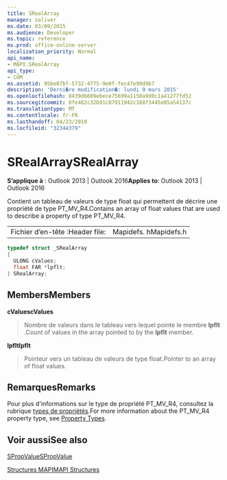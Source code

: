 ```yaml
---
title: SRealArray
manager: soliver
ms.date: 03/09/2015
ms.audience: Developer
ms.topic: reference
ms.prod: office-online-server
localization_priority: Normal
api_name:
- MAPI.SRealArray
api_type:
- COM
ms.assetid: 95be07bf-5732-4775-9e0f-fec47e99d9b7
description: 'Derni�re modification�: lundi 9 mars 2015'
ms.openlocfilehash: 8439d6609ebece75699a1150a9d0c1a41277fd52
ms.sourcegitcommit: 8fe462c32b91c87911942c188f3445e85a54137c
ms.translationtype: MT
ms.contentlocale: fr-FR
ms.lasthandoff: 04/23/2019
ms.locfileid: "32344379"
---
```

# <a name="srealarray"></a><span data-ttu-id="198dc-103">SRealArray</span><span class="sxs-lookup"><span data-stu-id="198dc-103">SRealArray</span></span>

  
  
<span data-ttu-id="198dc-104">**S’applique à** : Outlook 2013 | Outlook 2016</span><span class="sxs-lookup"><span data-stu-id="198dc-104">**Applies to**: Outlook 2013 | Outlook 2016</span></span> 
  
<span data-ttu-id="198dc-105">Contient un tableau de valeurs de type float qui permettent de décrire une propriété de type PT_MV_R4.</span><span class="sxs-lookup"><span data-stu-id="198dc-105">Contains an array of float values that are used to describe a property of type PT_MV_R4.</span></span> 
  
|||
|:-----|:-----|
|<span data-ttu-id="198dc-106">Fichier d’en-tête :</span><span class="sxs-lookup"><span data-stu-id="198dc-106">Header file:</span></span>  <br/> |<span data-ttu-id="198dc-107">Mapidefs. h</span><span class="sxs-lookup"><span data-stu-id="198dc-107">Mapidefs.h</span></span>  <br/> |
   
```cpp
typedef struct _SRealArray
{
  ULONG cValues;
  float FAR *lpflt;
} SRealArray;

```

## <a name="members"></a><span data-ttu-id="198dc-108">Members</span><span class="sxs-lookup"><span data-stu-id="198dc-108">Members</span></span>

 <span data-ttu-id="198dc-109">**cValues**</span><span class="sxs-lookup"><span data-stu-id="198dc-109">**cValues**</span></span>
  
> <span data-ttu-id="198dc-110">Nombre de valeurs dans le tableau vers lequel pointe le membre **lpflt** .</span><span class="sxs-lookup"><span data-stu-id="198dc-110">Count of values in the array pointed to by the **lpflt** member.</span></span> 
    
 <span data-ttu-id="198dc-111">**lpflt**</span><span class="sxs-lookup"><span data-stu-id="198dc-111">**lpflt**</span></span>
  
> <span data-ttu-id="198dc-112">Pointeur vers un tableau de valeurs de type float.</span><span class="sxs-lookup"><span data-stu-id="198dc-112">Pointer to an array of float values.</span></span>
    
## <a name="remarks"></a><span data-ttu-id="198dc-113">Remarques</span><span class="sxs-lookup"><span data-stu-id="198dc-113">Remarks</span></span>

<span data-ttu-id="198dc-114">Pour plus d'informations sur le type de propriété PT_MV_R4, consultez la rubrique [types de propriétés](property-types.md).</span><span class="sxs-lookup"><span data-stu-id="198dc-114">For more information about the PT_MV_R4 property type, see [Property Types](property-types.md).</span></span>
  
## <a name="see-also"></a><span data-ttu-id="198dc-115">Voir aussi</span><span class="sxs-lookup"><span data-stu-id="198dc-115">See also</span></span>



[<span data-ttu-id="198dc-116">SPropValue</span><span class="sxs-lookup"><span data-stu-id="198dc-116">SPropValue</span></span>](spropvalue.md)


[<span data-ttu-id="198dc-117">Structures MAPI</span><span class="sxs-lookup"><span data-stu-id="198dc-117">MAPI Structures</span></span>](mapi-structures.md)

